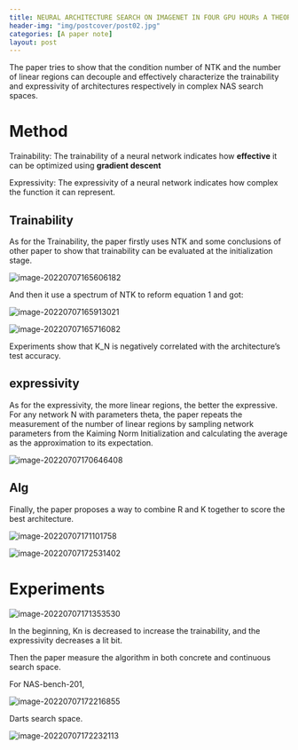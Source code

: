 ```yaml
---
title: NEURAL ARCHITECTURE SEARCH ON IMAGENET IN FOUR GPU HOURs A THEORETICALLY INSPIRED PERSPECTIVE
header-img: "img/postcover/post02.jpg"
categories: [A paper note]
layout: post
---
```


The paper tries to show that the condition number of NTK and the number of linear regions can decouple and effectively characterize the trainability and expressivity of architectures respectively in complex NAS search spaces.

# Method

Trainability: The trainability of a neural network indicates how **effective** it can be optimized using **gradient descent**

Expressivity: The expressivity of a neural network indicates how complex the function it can represent.

## Trainability

As for the Trainability, the paper firstly uses NTK and some conclusions of other paper to show that trainability can be evaluated at the initialization stage.

![image-20220707165606182](https://github.com/NLGithubWP/tech-notebook/raw/master/img/a_img_store/image-20220707165606182.png)

And then it use a spectrum of NTK to reform equation 1 and got:

![image-20220707165913021](https://github.com/NLGithubWP/tech-notebook/raw/master/img/a_img_store/image-20220707165913021.png)

![image-20220707165716082](https://github.com/NLGithubWP/tech-notebook/raw/master/img/a_img_store/image-20220707165716082.png)

Experiments show that K_N is negatively correlated with the architecture’s test accuracy.

## expressivity

As for the expressivity, the more linear regions, the better the expressive. For any network N with parameters theta, the paper repeats the measurement of the number of linear regions by sampling network parameters from the Kaiming Norm Initialization and calculating the average as the approximation to its expectation.

![image-20220707170646408](https://github.com/NLGithubWP/tech-notebook/raw/master/img/a_img_store/image-20220707170646408.png)

## Alg

Finally, the paper proposes a way to combine R and K together to score the best architecture. 

![image-20220707171101758](https://github.com/NLGithubWP/tech-notebook/raw/master/img/a_img_store/image-20220707171101758.png)

![image-20220707172531402](https://github.com/NLGithubWP/tech-notebook/raw/master/img/a_img_store/image-20220707172531402.png)

# Experiments

![image-20220707171353530](https://github.com/NLGithubWP/tech-notebook/raw/master/img/a_img_store/image-20220707171353530.png)

In the beginning, Kn is decreased to increase the trainability, and the expressivity decreases a lit bit. 

Then the paper measure the algorithm in both concrete and continuous search space. 

For NAS-bench-201, 

![image-20220707172216855](https://github.com/NLGithubWP/tech-notebook/raw/master/img/a_img_store/image-20220707172216855.png)

Darts search space. 

![image-20220707172232113](https://github.com/NLGithubWP/tech-notebook/raw/master/img/a_img_store/image-20220707172232113.png)